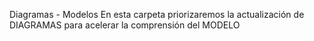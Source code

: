 Diagramas - Modelos
En esta carpeta priorizaremos la actualización de DIAGRAMAS para acelerar la comprensión del MODELO